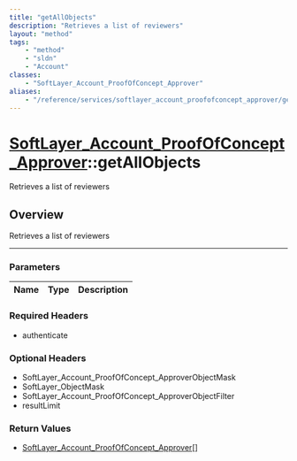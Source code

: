 ```yaml
---
title: "getAllObjects"
description: "Retrieves a list of reviewers"
layout: "method"
tags:
    - "method"
    - "sldn"
    - "Account"
classes:
    - "SoftLayer_Account_ProofOfConcept_Approver"
aliases:
    - "/reference/services/softlayer_account_proofofconcept_approver/getAllObjects"
---
```

# [SoftLayer_Account_ProofOfConcept_Approver](/reference/services/SoftLayer_Account_ProofOfConcept_Approver)::getAllObjects

Retrieves a list of reviewers


## Overview 
Retrieves a list of reviewers 

-----

### Parameters 
|Name | Type | Description |
| --- | --- | --- |


### Required Headers
* authenticate


### Optional Headers
* SoftLayer_Account_ProofOfConcept_ApproverObjectMask
* SoftLayer_ObjectMask
* SoftLayer_Account_ProofOfConcept_ApproverObjectFilter
* resultLimit

### Return Values
* <a href='/reference/datatypes/SoftLayer_Account_ProofOfConcept_Approver'>SoftLayer_Account_ProofOfConcept_Approver[] </a>




